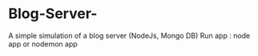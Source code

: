 # Blog-Server-
A simple simulation of a blog server (NodeJs, Mongo DB)
Run app : node app or nodemon app
